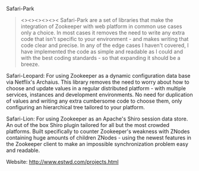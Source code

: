 Safari-Park
><><><><><><
Safari-Park are a set of libraries that make the integration of Zookeeper with
web platform in common use cases only a choice. In most cases it removes the
need to write any extra code that isn't specific to your environment - and
makes writing that code clear and precise.
In any of the edge cases I haven't covered, I have implemented the code
as simple and readable as I could and with the best coding standards - so
that expanding it should be a breeze.


Safari-Leopard:
For using Zookeeper as a dynamic configuration data base via Netflix's
Archaius.
This library removes the need to worry about how to choose and update values
in a regular distributed platform - with multiple services, instances and
development environments. No need for duplication of values and writing any
extra cumbersome code to choose them, only configuring an hierarchical tree
tailored to your platform.

Safari-Lion:
For using Zookeeper as an Apache's Shiro session data store.
An out of the box Shiro plugin tailored for all but the most crowded platforms.
Built specifically to counter Zookeeper's weakness with ZNodes containing huge
amounts of children ZNodes - using the newest features in the Zookeeper client
to make an impossible synchronization problem easy and readable.

Website: http://www.estwd.com/projects.html
